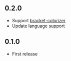 ## 0.2.0
-   Support [bracket-colorizer](https://atom.io/packages/bracket-colorizer)
-   Update language support

## 0.1.0
-   First release
